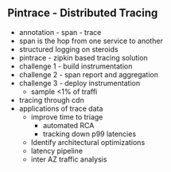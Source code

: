 Pintrace - Distributed Tracing
---
* annotation - span - trace
* span is the hop from one service to another
* structured logging on steroids
* pintrace - zipkin based tracing solution
* challenge 1 - build instrumentation
* challenge 2 - span report and aggregation
* challenge 3 - deploy instrumentation
  * sample <1% of traffi
* tracing through cdn
* applications of trace data
  * improve time to triage
    * automated RCA
    * tracking down p99 latencies
  * Identify architectural optimizations
  * latency pipeline
  * inter AZ traffic analysis
